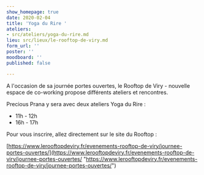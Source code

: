 ```yaml
---
show_homepage: true
date: 2020-02-04
title: 'Yoga du Rire '
ateliers:
- src/ateliers/yoga-du-rire.md
lieu: src/lieux/le-rooftop-de-viry.md
form_url: ''
poster: ''
moodboard: ''
published: false

---
```


A l'occasion de sa journée portes ouvertes, le Rooftop de Viry - nouvelle espace de co-working propose différents ateliers et rencontres. 

Precious Prana y sera avec deux ateliers Yoga du Rire :

* 11h - 12h 
* 16h - 17h

Pour vous inscrire, allez directement sur le site du Rooftop : 

[https://www.lerooftopdeviry.fr/evenements-rooftop-de-viry/journee-portes-ouvertes/](https://www.lerooftopdeviry.fr/evenements-rooftop-de-viry/journee-portes-ouvertes/ "https://www.lerooftopdeviry.fr/evenements-rooftop-de-viry/journee-portes-ouvertes/")